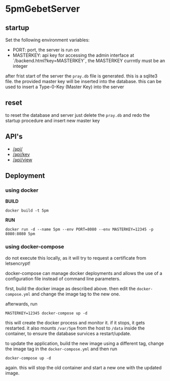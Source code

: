 # 5pmGebetServer

## startup
Set the following environment variables:
- PORT: port, the server is run on
- MASTERKEY: api key for accessing the admin interface at ´/backend.html?key=MASTERKEY´, the MASTERKEY currntly must be an integer

after frist start of the server the `pray.db` file is generated. this is a sqlite3 file.
the provided master key will be inserted into the database.
this can be used to insert a Type-0-Key (Master Key) into the server

## reset
to reset the database and server just delete the ```pray.db``` and redo the startup procedure and insert new master key


## API's
* [/api/](doc/api_.md)
* [/api/key](doc/api_key.md)
* [/api/view](doc/api_view.md)

## Deployment
### using docker
**BUILD**
```shell script
docker build -t 5pm 
```

**RUN**
```shell script
docker run -d --name 5pm --env PORT=8080 --env MASTERKEY=12345 -p 8080:8080 5pm
```

### using docker-compose
do not execute this locally, as it will try to request a certificate from letsencrypt!

docker-compose can manage docker deployments and allows the use of a configuration file instead of command line parameters.

first, build the docker image as described above.
then edit the ```docker-compose.yml``` and change the image tag to the new one.

afterwards, run
```shell script
MASTERKEY=12345 docker-compose up -d
```

this will create the docker process and monitor it.
if it stops, it gets restarted.
it also mounts ```/var/5pm``` from the host to ```/data``` inside the container, to ensure the database survices a restart/update.

to update the application, build the new image using a different tag, change the image tag in the ```docker-compose.yml``` and then run
```shell script
docker-compose up -d
```
again. this will stop the old container and start a new one with the updated image.
